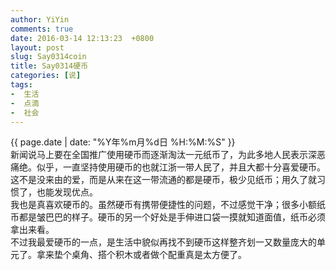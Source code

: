 ```yaml
---
author: YiYin
comments: true
date: 2016-03-14 12:13:23  +0800
layout: post
slug: Say0314coin
title: Say0314硬币
categories: [说]
tags:
-  生活
-  点滴
-  社会
---
```

<div class="saying">
<div class="timestamp">{{ page.date | date: "%Y年%m月%d日 %H:%M:%S" }}</div>
新闻说马上要在全国推广使用硬币而逐渐淘汰一元纸币了，为此多地人民表示深恶痛绝。似乎，一直坚持使用硬币的也就江浙一带人民了，并且大都十分喜爱硬币。这不是没来由的爱，而是从来在这一带流通的都是硬币，极少见纸币；用久了就习惯了，也能发现优点。<br/>
我也是真喜欢硬币的。虽然硬币有携带便捷性的问题，不过感觉干净；很多小额纸币都是皱巴巴的样子。硬币的另一个好处是手伸进口袋一摸就知道面值，纸币必须拿出来看。<br/>
不过我最爱硬币的一点，是生活中貌似再找不到硬币这样整齐划一又数量庞大的单元了。拿来垫个桌角、搭个积木或者做个配重真是太方便了。
</div>
